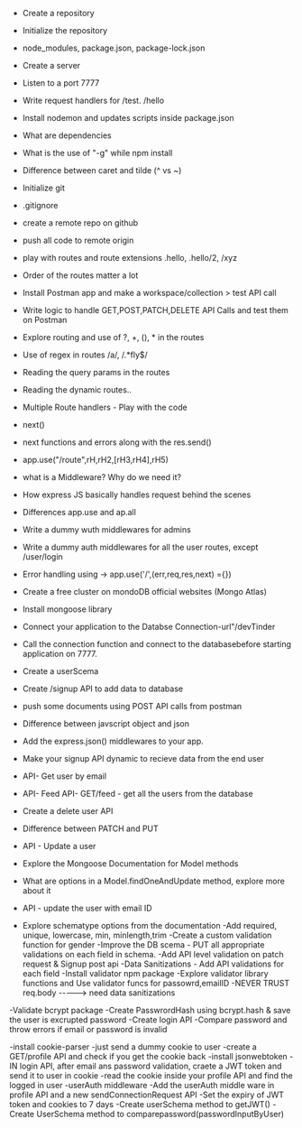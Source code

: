 - Create a repository
- Initialize the repository
- node_modules, package.json, package-lock.json
- Create a server
- Listen to a port 7777
- Write request handlers for /test. /hello
- Install nodemon and updates scripts inside package.json
- What are dependencies
- What is the use of "-g" while npm install
- Difference between caret and tilde (^ vs ~)

- Initialize git
- .gitignore
- create a remote repo on github
- push all code to remote origin
- play with routes and route extensions .hello, .hello/2, /xyz
- Order of the routes matter a lot
- Install Postman app and make a workspace/collection > test API call 
- Write logic to handle GET,POST,PATCH,DELETE API Calls and test them on Postman
- Explore routing and use of ?, +, (), * in the routes
- Use of regex in routes /a/, /.*fly$/
- Reading the query params in the routes
- Reading the dynamic routes..

- Multiple Route handlers - Play with the code
- next()
- next functions and errors along with the res.send()
- app.use("/route",rH,rH2,[rH3,rH4],rH5)
- what is a Middleware? Why do we need it?
- How express JS basically handles request behind the scenes
- Differences app.use and ap.all
- Write a dummy wuth middlewares for admins
- Write a dummy auth middlewares for all the user routes, except /user/login
- Error handling using -> app.use('/',(err,req,res,next) ={})
- Create a free cluster on mondoDB official websites (Mongo Atlas)
- Install mongoose library
- Connect your application to the Databse Connection-url"/devTinder
- Call the connection function and connect to the databasebefore starting application on 7777.
- Create a userScema
- Create /signup API to add data to database
- push some documents using POST  API calls from postman

- Difference between javscript object and json
- Add the express.json() middlewares to your app.
- Make your signup API dynamic to recieve data from the end user

- API- Get user by email
- API- Feed API- GET/feed - get all the users from the database
- Create a delete user API
- Difference between PATCH and PUT
- API - Update a user
- Explore the Mongoose Documentation for Model methods
- What are options in a Model.findOneAndUpdate method, explore more about it
- API - update the user with email ID

- Explore schematype options from the documentation
-Add required, unique, lowercase, min, minlength,trim
-Create a custom validation function for gender
-Improve the DB scema - PUT all appropriate validations on each field in schema.
-Add API level validation on patch request & Signup post api
-Data Sanitizations - Add API validations for each field
-Install validator npm package
-Explore validator library functions and Use validator funcs for passowrd,emailID
-NEVER TRUST req.body -----> need data sanitizations

-Validate bcrypt package
-Create PasswrordHash using bcrypt.hash & save the user is excrupted password
-Create login API
-Compare password and throw errors if email or password is invalid


-install cookie-parser
-just send a dummy cookie to user
-create a GET/profile API and check if you get the cookie back
-install jsonwebtoken
-IN login API, after email ans password validation, craete a JWT token and send it to user in cookie
-read the cookie inside your profile API and find the logged in user
-userAuth middleware
-Add the userAuth middle ware in profile API and a new sendConnectionRequest API
-Set the expiry of JWT token and cookies to 7 days
-Create userSchema method to getJWT()
-Create UserSchema method to comparepassword(passwordInputByUser)





